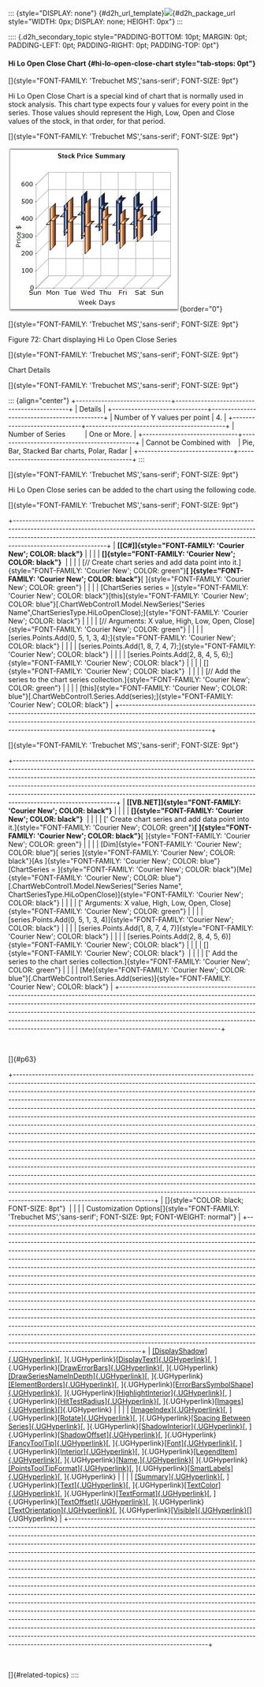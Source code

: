 ::: {style="DISPLAY: none"}
[](ms-xhelp:///?Id=d2h_url_template){#d2h_url_template}![](!package_url!){#d2h_package_url style="WIDTH: 0px; DISPLAY: none; HEIGHT: 0px"}
:::

:::: {.d2h_secondary_topic style="PADDING-BOTTOM: 10pt; MARGIN: 0pt; PADDING-LEFT: 0pt; PADDING-RIGHT: 0pt; PADDING-TOP: 0pt"}
#### Hi Lo Open Close Chart {#hi-lo-open-close-chart style="tab-stops: 0pt"}

[]{style="FONT-FAMILY: 'Trebuchet MS','sans-serif'; FONT-SIZE: 9pt"} 

Hi Lo Open Close Chart is a special kind of chart that is normally used in stock analysis. This chart type expects four y values for every point in the series. Those values should represent the High, Low, Open and Close values of the stock, in that order, for that period.

[]{style="FONT-FAMILY: 'Trebuchet MS','sans-serif'; FONT-SIZE: 9pt"} 

![](ImagesExt/image64_76.jpg){border="0"}

[]{style="FONT-FAMILY: 'Trebuchet MS','sans-serif'; FONT-SIZE: 9pt"} 

Figure 72: Chart displaying Hi Lo Open Close Series

[]{style="FONT-FAMILY: 'Trebuchet MS','sans-serif'; FONT-SIZE: 9pt"} 

Chart Details

[]{style="FONT-FAMILY: 'Trebuchet MS','sans-serif'; FONT-SIZE: 9pt"} 

::: {align="center"}
+------------------------------+--------------------------------------------+
| Details                                                                   |
+------------------------------+--------------------------------------------+
| Number of Y values per point | 4\.                                        |
+------------------------------+--------------------------------------------+
| Number of Series             | One or More.                               |
+------------------------------+--------------------------------------------+
| Cannot be Combined with      | Pie, Bar, Stacked Bar charts, Polar, Radar |
+------------------------------+--------------------------------------------+
:::

[]{style="FONT-FAMILY: 'Trebuchet MS','sans-serif'; FONT-SIZE: 9pt"} 

Hi Lo Open Close series can be added to the chart using the following code.

[]{style="FONT-FAMILY: 'Trebuchet MS','sans-serif'; FONT-SIZE: 9pt"} 

+-----------------------------------------------------------------------------------------------------------------------------------------------------------------------------------------------------------------------------------------------------------------------+
| **[\[C#\]]{style="FONT-FAMILY: 'Courier New'; COLOR: black"}**                                                                                                                                                                                                        |
|                                                                                                                                                                                                                                                                       |
| **[]{style="FONT-FAMILY: 'Courier New'; COLOR: black"}**                                                                                                                                                                                                              |
|                                                                                                                                                                                                                                                                       |
| [// Create chart series and add data point into it.]{style="FONT-FAMILY: 'Courier New'; COLOR: green"}**[ ]{style="FONT-FAMILY: 'Courier New'; COLOR: black"}**[ ]{style="FONT-FAMILY: 'Courier New'; COLOR: green"}                                                  |
|                                                                                                                                                                                                                                                                       |
| [ChartSeries series = ]{style="FONT-FAMILY: 'Courier New'; COLOR: black"}[this]{style="FONT-FAMILY: 'Courier New'; COLOR: blue"}[.ChartWebControl1.Model.NewSeries(\"Series Name\",ChartSeriesType.HiLoOpenClose);]{style="FONT-FAMILY: 'Courier New'; COLOR: black"} |
|                                                                                                                                                                                                                                                                       |
| [// Arguments: X value, High, Low, Open, Close]{style="FONT-FAMILY: 'Courier New'; COLOR: green"}                                                                                                                                                                     |
|                                                                                                                                                                                                                                                                       |
| [series.Points.Add(0, 5, 1, 3, 4);]{style="FONT-FAMILY: 'Courier New'; COLOR: black"}                                                                                                                                                                                 |
|                                                                                                                                                                                                                                                                       |
| [series.Points.Add(1, 8, 7, 4, 7);]{style="FONT-FAMILY: 'Courier New'; COLOR: black"}                                                                                                                                                                                 |
|                                                                                                                                                                                                                                                                       |
| [series.Points.Add(2, 8, 4, 5, 6);]{style="FONT-FAMILY: 'Courier New'; COLOR: black"}                                                                                                                                                                                 |
|                                                                                                                                                                                                                                                                       |
| []{style="FONT-FAMILY: 'Courier New'; COLOR: black"}                                                                                                                                                                                                                  |
|                                                                                                                                                                                                                                                                       |
| [// Add the series to the chart series collection.]{style="FONT-FAMILY: 'Courier New'; COLOR: green"}                                                                                                                                                                 |
|                                                                                                                                                                                                                                                                       |
| [this]{style="FONT-FAMILY: 'Courier New'; COLOR: blue"}[.ChartWebControl1.Series.Add(series);]{style="FONT-FAMILY: 'Courier New'; COLOR: black"}                                                                                                                      |
+-----------------------------------------------------------------------------------------------------------------------------------------------------------------------------------------------------------------------------------------------------------------------+

[]{style="FONT-FAMILY: 'Trebuchet MS','sans-serif'; FONT-SIZE: 9pt"} 

+--------------------------------------------------------------------------------------------------------------------------------------------------------------------------------------------------------------------------------------------------------------------------------------------------------------------------------------------------------------------------------------------------------------------------------------+
| **[\[VB.NET\]]{style="FONT-FAMILY: 'Courier New'; COLOR: black"}**                                                                                                                                                                                                                                                                                                                                                                   |
|                                                                                                                                                                                                                                                                                                                                                                                                                                      |
| **[]{style="FONT-FAMILY: 'Courier New'; COLOR: black"}**                                                                                                                                                                                                                                                                                                                                                                             |
|                                                                                                                                                                                                                                                                                                                                                                                                                                      |
| [\' Create chart series and add data point into it.]{style="FONT-FAMILY: 'Courier New'; COLOR: green"}**[ ]{style="FONT-FAMILY: 'Courier New'; COLOR: black"}**[ ]{style="FONT-FAMILY: 'Courier New'; COLOR: green"}                                                                                                                                                                                                                 |
|                                                                                                                                                                                                                                                                                                                                                                                                                                      |
| [Dim]{style="FONT-FAMILY: 'Courier New'; COLOR: blue"}[ series ]{style="FONT-FAMILY: 'Courier New'; COLOR: black"}[As ]{style="FONT-FAMILY: 'Courier New'; COLOR: blue"}[ChartSeries = ]{style="FONT-FAMILY: 'Courier New'; COLOR: black"}[Me]{style="FONT-FAMILY: 'Courier New'; COLOR: blue"}[.ChartWebControl1.Model.NewSeries(\"Series Name\", ChartSeriesType.HiLoOpenClose)]{style="FONT-FAMILY: 'Courier New'; COLOR: black"} |
|                                                                                                                                                                                                                                                                                                                                                                                                                                      |
| [\' Arguments: X value, High, Low, Open, Close]{style="FONT-FAMILY: 'Courier New'; COLOR: green"}                                                                                                                                                                                                                                                                                                                                    |
|                                                                                                                                                                                                                                                                                                                                                                                                                                      |
| [series.Points.Add(0, 5, 1, 3, 4)]{style="FONT-FAMILY: 'Courier New'; COLOR: black"}                                                                                                                                                                                                                                                                                                                                                 |
|                                                                                                                                                                                                                                                                                                                                                                                                                                      |
| [series.Points.Add(1, 8, 7, 4, 7)]{style="FONT-FAMILY: 'Courier New'; COLOR: black"}                                                                                                                                                                                                                                                                                                                                                 |
|                                                                                                                                                                                                                                                                                                                                                                                                                                      |
| [series.Points.Add(2, 8, 4, 5, 6)]{style="FONT-FAMILY: 'Courier New'; COLOR: black"}                                                                                                                                                                                                                                                                                                                                                 |
|                                                                                                                                                                                                                                                                                                                                                                                                                                      |
| []{style="FONT-FAMILY: 'Courier New'; COLOR: black"}                                                                                                                                                                                                                                                                                                                                                                                 |
|                                                                                                                                                                                                                                                                                                                                                                                                                                      |
| [\' Add the series to the chart series collection.]{style="FONT-FAMILY: 'Courier New'; COLOR: green"}                                                                                                                                                                                                                                                                                                                                |
|                                                                                                                                                                                                                                                                                                                                                                                                                                      |
| [Me]{style="FONT-FAMILY: 'Courier New'; COLOR: blue"}[.ChartWebControl1.Series.Add(series)]{style="FONT-FAMILY: 'Courier New'; COLOR: black"}                                                                                                                                                                                                                                                                                        |
+--------------------------------------------------------------------------------------------------------------------------------------------------------------------------------------------------------------------------------------------------------------------------------------------------------------------------------------------------------------------------------------------------------------------------------------+

 

[]{#p63} 

+--------------------------------------------------------------------------------------------------------------------------------------------------------------------------------------------------------------------------------------------------------------------------------------------------------------------------------------------------------------------------------------------------------------------------------------------------------------------------------------------------------------------------------------------------------------------------------------------------------------------------------------------------------------------------------------------------------------------------------------------------------------------------------------------------------------------------------------------------------------------------------------------------------------------------------------------------------------------------------------------------------------------------------------------------------------------------------------------------------------------------------------------------------------------------------------------------------------------------------------------------------------+
| []{style="COLOR: black; FONT-SIZE: 8pt"}                                                                                                                                                                                                                                                                                                                                                                                                                                                                                                                                                                                                                                                                                                                                                                                                                                                                                                                                                                                                                                                                                                                                                                                                                     |
|                                                                                                                                                                                                                                                                                                                                                                                                                                                                                                                                                                                                                                                                                                                                                                                                                                                                                                                                                                                                                                                                                                                                                                                                                                                              |
| Customization Options[]{style="FONT-FAMILY: 'Trebuchet MS','sans-serif'; FONT-SIZE: 9pt; FONT-WEIGHT: normal"}                                                                                                                                                                                                                                                                                                                                                                                                                                                                                                                                                                                                                                                                                                                                                                                                                                                                                                                                                                                                                                                                                                                                               |
+--------------------------------------------------------------------------------------------------------------------------------------------------------------------------------------------------------------------------------------------------------------------------------------------------------------------------------------------------------------------------------------------------------------------------------------------------------------------------------------------------------------------------------------------------------------------------------------------------------------------------------------------------------------------------------------------------------------------------------------------------------------------------------------------------------------------------------------------------------------------------------------------------------------------------------------------------------------------------------------------------------------------------------------------------------------------------------------------------------------------------------------------------------------------------------------------------------------------------------------------------------------+
| [[DisplayShadow]{.UGHyperlink}](ms-xhelp:///?Id=79a8ea83-f02e-466c-93a2-9733dac5cea0)[, ]{.UGHyperlink}[[DisplayText]{.UGHyperlink}](ms-xhelp:///?Id=ecd2a59e-b9fb-4418-b3d0-91c801cb0807)[, ]{.UGHyperlink}[[DrawErrorBars]{.UGHyperlink}](ms-xhelp:///?Id=b3c1fed0-82cd-40a6-934e-99766bcef5b9)[, ]{.UGHyperlink}[[DrawSeriesNameInDepth]{.UGHyperlink}](ms-xhelp:///?Id=48ff5e92-b207-4c14-8803-7eccc41aad22)[, ]{.UGHyperlink}[[ElementBorders]{.UGHyperlink}](ms-xhelp:///?Id=6831e662-45f8-4d4f-9fd6-fca02f6cfe2a)[, ]{.UGHyperlink}[[ErrorBarsSymbolShape]{.UGHyperlink}](ms-xhelp:///?Id=ecd2a59e-b9fb-4418-b3d0-91c801cb0807)[, ]{.UGHyperlink}[[HighlightInterior]{.UGHyperlink}](ms-xhelp:///?Id=b3c1fed0-82cd-40a6-934e-99766bcef5b9)[, ]{.UGHyperlink}[[HitTestRadius]{.UGHyperlink}](ms-xhelp:///?Id=48ff5e92-b207-4c14-8803-7eccc41aad22)[, ]{.UGHyperlink}[[Images]{.UGHyperlink}](ms-xhelp:///?Id=e3e17bbe-6827-4671-baed-5aa5f4620ffb)[]{.UGHyperlink}                                                                                                                                                                                                                                                                                     |
|                                                                                                                                                                                                                                                                                                                                                                                                                                                                                                                                                                                                                                                                                                                                                                                                                                                                                                                                                                                                                                                                                                                                                                                                                                                              |
| [[ImageIndex]{.UGHyperlink}](ms-xhelp:///?Id=6831e662-45f8-4d4f-9fd6-fca02f6cfe2a)[, ]{.UGHyperlink}[[Rotate]{.UGHyperlink}](ms-xhelp:///?Id=79a8ea83-f02e-466c-93a2-9733dac5cea0)[, ]{.UGHyperlink}[[Spacing Between Series]{.UGHyperlink}](ms-xhelp:///?Id=b3c1fed0-82cd-40a6-934e-99766bcef5b9)[, ]{.UGHyperlink}[[ShadowInterior]{.UGHyperlink}](ms-xhelp:///?Id=48ff5e92-b207-4c14-8803-7eccc41aad22)[, ]{.UGHyperlink}[[ShadowOffset]{.UGHyperlink}](ms-xhelp:///?Id=6c233f91-a7b5-49e0-9e7c-83e1fe127e7b)[, ]{.UGHyperlink}[[FancyToolTip]{.UGHyperlink}](ms-xhelp:///?Id=b3c1fed0-82cd-40a6-934e-99766bcef5b9)[, ]{.UGHyperlink}[[Font]{.UGHyperlink}](ms-xhelp:///?Id=6831e662-45f8-4d4f-9fd6-fca02f6cfe2a)[, ]{.UGHyperlink}[[Interior]{.UGHyperlink}](ms-xhelp:///?Id=79a8ea83-f02e-466c-93a2-9733dac5cea0)[, ]{.UGHyperlink}[[LegendItem]{.UGHyperlink}](ms-xhelp:///?Id=b3c1fed0-82cd-40a6-934e-99766bcef5b9)[, ]{.UGHyperlink}[[Name,]{.UGHyperlink}](ms-xhelp:///?Id=48ff5e92-b207-4c14-8803-7eccc41aad22)[ ]{.UGHyperlink}[[PointsToolTipFormat]{.UGHyperlink}](ms-xhelp:///?Id=6831e662-45f8-4d4f-9fd6-fca02f6cfe2a)[, ]{.UGHyperlink}[[SmartLabels]{.UGHyperlink}](ms-xhelp:///?Id=79a8ea83-f02e-466c-93a2-9733dac5cea0)[, ]{.UGHyperlink} |
|                                                                                                                                                                                                                                                                                                                                                                                                                                                                                                                                                                                                                                                                                                                                                                                                                                                                                                                                                                                                                                                                                                                                                                                                                                                              |
| [[Summary]{.UGHyperlink}](ms-xhelp:///?Id=b3c1fed0-82cd-40a6-934e-99766bcef5b9)[, ]{.UGHyperlink}[[Text]{.UGHyperlink}](ms-xhelp:///?Id=48ff5e92-b207-4c14-8803-7eccc41aad22)[, ]{.UGHyperlink}[[TextColor]{.UGHyperlink}](ms-xhelp:///?Id=297dff9f-ab8c-4ba1-b4b8-e41599db2df0)[, ]{.UGHyperlink}[[TextFormat]{.UGHyperlink}](ms-xhelp:///?Id=6c233f91-a7b5-49e0-9e7c-83e1fe127e7b)[, ]{.UGHyperlink}[[TextOffset]{.UGHyperlink}](ms-xhelp:///?Id=189414e8-3e9f-45ee-8740-dcb0936fd21c)[, ]{.UGHyperlink}[[TextOrientation]{.UGHyperlink}](ms-xhelp:///?Id=becdfa46-f1bf-4b7b-9d54-87c6f185b693)[, ]{.UGHyperlink}[[Visible]{.UGHyperlink}](ms-xhelp:///?Id=369f84c1-be25-48c9-beb7-8035edac4c59)[]{.UGHyperlink}                                                                                                                                                                                                                                                                                                                                                                                                                                                                                                                                           |
+--------------------------------------------------------------------------------------------------------------------------------------------------------------------------------------------------------------------------------------------------------------------------------------------------------------------------------------------------------------------------------------------------------------------------------------------------------------------------------------------------------------------------------------------------------------------------------------------------------------------------------------------------------------------------------------------------------------------------------------------------------------------------------------------------------------------------------------------------------------------------------------------------------------------------------------------------------------------------------------------------------------------------------------------------------------------------------------------------------------------------------------------------------------------------------------------------------------------------------------------------------------+

 

[]{#related-topics}
::::
